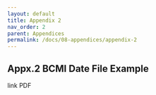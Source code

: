 ```yaml
---
layout: default
title: Appendix 2
nav_order: 2
parent: Appendices
permalink: /docs/08-appendices/appendix-2
---
```


## Appx.2 BCMI Date File Example

link PDF